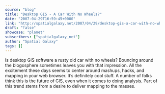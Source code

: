 ```yaml
---
source: "blog"
title: "Desktop GIS - A Car With No Wheels?"
date: "2007-04-29T16:59:45+0000"
link: "http://spatialgalaxy.net/2007/04/29/desktop-gis-a-car-with-no-wheels/"
draft: "false"
showcase: "planet"
subscribers: ["spatialgalaxy_net"]
author: "Spatial Galaxy"
tags: []
---
```


Is desktop GIS software a rusty old car with no wheels? Bouncing around the blogosphere sometimes leaves you with that impression. All the excitement these days seems to center around mashups, hacks, and mapping in your web browser. It&rsquo;s definitely cool stuff. A number of folks think this is the future of GIS, even when it comes to doing analysis.
Part of this trend stems from a desire to deliver mapping to the masses.
